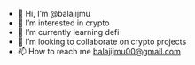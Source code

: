 - 👋 Hi, I’m @balajijmu
- 👀 I’m interested in crypto
- 🌱 I’m currently learning defi
- 💞️ I’m looking to collaborate on crypto projects
- 📫 How to reach me balajijmu00@gmail.com

<!---
balajijmu/balajijmu is a ✨ special ✨ repository because its `README.md` (this file) appears on your GitHub profile.
You can click the Preview link to take a look at your changes.
--->
